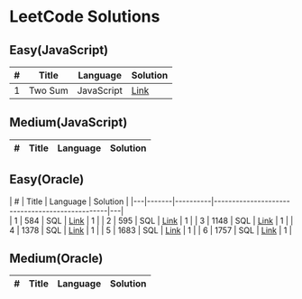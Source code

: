 # LeetCode Solutions

## Easy(JavaScript)

| # | Title | Language | Solution |
|---|-------|----------|----------|
| 1 | Two Sum | JavaScript | [Link](JavaScript/easy/0001-two-sum.js) | 1 |


## Medium(JavaScript)

| # | Title | Language | Solution |
|---|-------|----------|----------|



## Easy(Oracle)

| # | Title | Language | Solution                                       |
|---|-------|----------|------------------------------------------------|---|    
| 1 | 584   | SQL      | [Link](Oracle/easy/584-Find.sql)               | 1 |
| 2 | 595   | SQL      | [Link](Oracle/easy/595-Big-Countries.sql)      | 1 |
| 3 | 1148  | SQL      | [Link](Oracle/easy/1148-Article-Views.sql)     | 1 |
| 4 | 1378  | SQL      | [Link](Oracle/easy/1378-Replace-Employee.sql)  | 1 |
| 5 | 1683  | SQL      | [Link](Oracle/easy/1683-Invalid-Tweets.sql)    | 1 |
| 6 | 1757  | SQL      | [Link](Oracle/easy/1757-Recyclable.sql)        | 1 |




## Medium(Oracle)

| # | Title | Language | Solution |
|---|-------|----------|----------|
